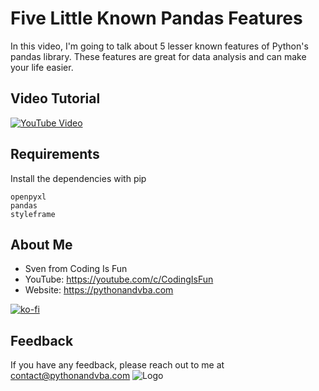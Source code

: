 # Five Little Known Pandas Features
In this video, I'm going to talk about 5 lesser known features of Python's pandas library. These features are great for data analysis and can make your life easier.


## Video Tutorial
[![YouTube Video](https://img.youtube.com/vi/6QRvFFHZTpM/0.jpg)](https://youtu.be/6QRvFFHZTpM)


## Requirements
Install the dependencies with pip
```
openpyxl
pandas
styleframe
```

## About Me
- Sven from Coding Is Fun
- YouTube: https://youtube.com/c/CodingIsFun
- Website: https://pythonandvba.com

[![ko-fi](https://ko-fi.com/img/githubbutton_sm.svg)](https://ko-fi.com/X7X47Q0EG)

## Feedback
If you have any feedback, please reach out to me at contact@pythonandvba.com
![Logo](https://www.pythonandvba.com/banner-img)

